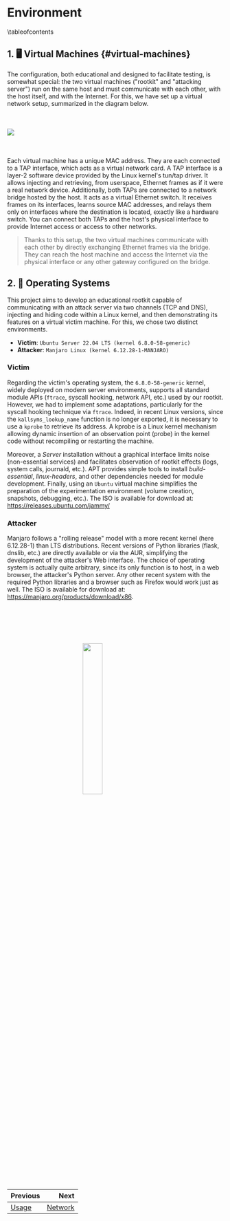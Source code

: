 # Environment

\tableofcontents

## 1. 🖥️ Virtual Machines {#virtual-machines}

The configuration, both educational and designed to facilitate testing, is somewhat special: the two virtual machines ("rootkit" and "attacking server") run on the same host and must communicate with each other, with the host itself, and with the Internet. For this, we have set up a virtual network setup, summarized in the diagram below.

<img 
  src="diag.svg" 
  style="
    display: block;
    margin: 50px auto;
    overflow: hidden;
  "
/>

Each virtual machine has a unique MAC address. They are each connected to a TAP interface, which acts as a virtual network card. A TAP interface is a layer-2 software device provided by the Linux kernel's tun/tap driver. It allows injecting and retrieving, from userspace, Ethernet frames as if it were a real network device. Additionally, both TAPs are connected to a network bridge hosted by the host. It acts as a virtual Ethernet switch. It receives frames on its interfaces, learns source MAC addresses, and relays them only on interfaces where the destination is located, exactly like a hardware switch. You can connect both TAPs and the host's physical interface to provide Internet access or access to other networks.

> Thanks to this setup, the two virtual machines communicate with each other by directly exchanging Ethernet frames via the bridge. They can reach the host machine and access the Internet via the physical interface or any other gateway configured on the bridge.

## 2. 🧠 Operating Systems

This project aims to develop an educational rootkit capable of communicating with an attack server via two channels (TCP and DNS), injecting and hiding code within a Linux kernel, and then demonstrating its features on a virtual victim machine. For this, we chose two distinct environments.
- **Victim**: `Ubuntu Server 22.04 LTS (kernel 6.8.0-58-generic)`
- **Attacker**: `Manjaro Linux (kernel 6.12.28-1-MANJARO)`

### Victim

Regarding the victim's operating system, the `6.8.0-58-generic` kernel, widely deployed on modern server environments, supports all standard module APIs (`ftrace`, syscall hooking, network API, etc.) used by our rootkit. However, we had to implement some adaptations, particularly for the syscall hooking technique via `ftrace`. Indeed, in recent Linux versions, since the `kallsyms_lookup_name` function is no longer exported, it is necessary to use a `kprobe` to retrieve its address. A kprobe is a Linux kernel mechanism allowing dynamic insertion of an observation point (probe) in the kernel code without recompiling or restarting the machine.

Moreover, a *Server* installation without a graphical interface limits noise (non-essential services) and facilitates observation of rootkit effects (logs, system calls, journald, etc.). APT provides simple tools to install *build-essential*, *linux-headers*, and other dependencies needed for module development. Finally, using an `Ubuntu` virtual machine simplifies the preparation of the experimentation environment (volume creation, snapshots, debugging, etc.). The ISO is available for download at: https://releases.ubuntu.com/jammy/

### Attacker

Manjaro follows a "rolling release" model with a more recent kernel (here 6.12.28-1) than LTS distributions. Recent versions of Python libraries (flask, dnslib, etc.) are directly available or via the AUR, simplifying the development of the attacker's Web interface. The choice of operating system is actually quite arbitrary, since its only function is to host, in a web browser, the attacker's Python server. Any other recent system with the required Python libraries and a browser such as Firefox would work just as well. The ISO is available for download at: https://manjaro.org/products/download/x86.

<img 
  src="logo_no_text.png" 
  style="
    display: block;
    margin: 100px auto;
    width: 30%;
    overflow: hidden;
  "
/>

<div class="section_buttons">

| Previous                          | Next                               |
|:----------------------------------|-----------------------------------:|
| [Usage](04_usage.md)              | [Network](d5/dc4/network.html)     |
</div>
